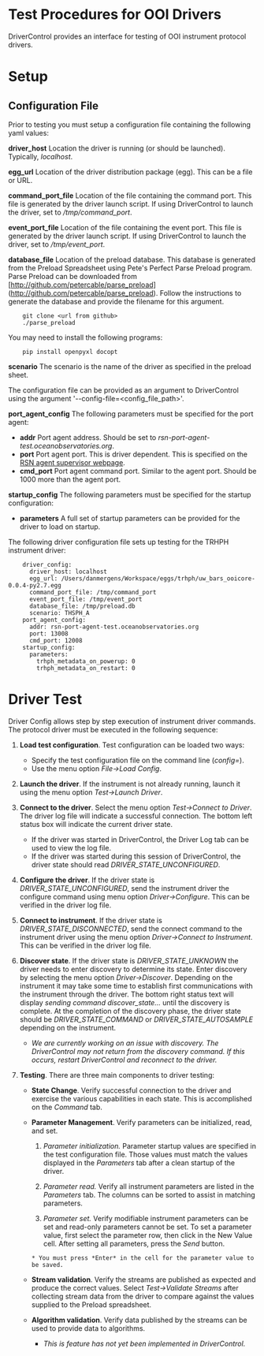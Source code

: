 # Test Procedures for OOI Drivers

DriverControl provides an interface for testing of OOI instrument protocol drivers. 

# Setup

## Configuration File

Prior to testing you must setup a configuration file containing the following yaml values:

**driver_host** Location the driver is running (or should be launched). Typically, *localhost*.

**egg_url** Location of the driver distribution package (egg). This can be a file or URL.

**command_port_file** Location of the file containing the command port. This file is generated by the driver
launch script. If using DriverControl to launch the driver, set to */tmp/command_port*. 

**event_port_file** Location of the file containing the event port. This file is generated by the driver 
launch script. If using DriverControl to launch the driver, set to */tmp/event_port*.

**database_file** Location of the preload database. This database is generated from the Preload Spreadsheet using 
Pete's Perfect Parse Preload program. Parse Preload can be downloaded from [http://github.com/petercable/parse_preload]
(http://github.com/petercable/parse_preload). 
Follow the instructions to generate the database and provide the filename for this argument. 

``` 
    git clone <url from github>
    ./parse_preload
``` 

You may need to install the following programs:

```
    pip install openpyxl docopt
```

**scenario** The scenario is the name of the driver as specified in the preload sheet. 

The configuration file can be provided as an argument to DriverControl using the argument 
'--config-file=<config_file_path>'.

**port_agent_config** The following parameters must be specified for the port agent:

* **addr** Port agent address. Should be set to *rsn-port-agent-test.oceanobservatories.org*.
* **port** Port agent port. This is driver dependent. This is specified on the 
[RSN agent supervisor webpage](http://rsn-port-agent-test.oceanobservatories.org:9001).
* **cmd_port** Port agent command port. Similar to the agent port. Should be 1000 more than the agent port. 

**startup_config** The following parameters must be specified for the startup configuration:

* **parameters** A full set of startup parameters can be provided for the driver to load on startup.

The following driver configuration file sets up testing for the TRHPH instrument driver:

```
    driver_config:
      driver_host: localhost
      egg_url: /Users/danmergens/Workspace/eggs/trhph/uw_bars_ooicore-0.0.4-py2.7.egg
      command_port_file: /tmp/command_port
      event_port_file: /tmp/event_port
      database_file: /tmp/preload.db
      scenario: THSPH_A
    port_agent_config:
      addr: rsn-port-agent-test.oceanobservatories.org
      port: 13008
      cmd_port: 12008
    startup_config:
      parameters:
        trhph_metadata_on_powerup: 0
        trhph_metadata_on_restart: 0
```

# Driver Test

Driver Config allows step by step execution of instrument driver commands. The protocol driver must be executed 
in the following sequence:

1. **Load test configuration**. Test configuration can be loaded two ways:
    * Specify the test configuration file on the command line (*config=<config file>*).
    * Use the menu option *File->Load Config*.
  
2. **Launch the driver**. If the instrument is not already running, launch it using the menu option 
*Test->Launch Driver*.

3. **Connect to the driver**. Select the menu option *Test->Connect to Driver*. The driver log file will 
indicate a successful connection.  The bottom left status box will indicate the current driver state. 

    * If the driver was started in DriverControl, the Driver Log tab can be used to view the log file. 
    * If the driver was started during this session of DriverControl, the driver state should read 
      *DRIVER_STATE_UNCONFIGURED*.

4. **Configure the driver**. If the driver state is *DRIVER_STATE_UNCONFIGURED*, send the instrument driver the 
configure command using menu option *Driver->Configure*. This can be verified in the driver log file.

5. **Connect to instrument**. If the driver state is *DRIVER_STATE_DISCONNECTED*, send the connect command to the 
instrument driver using the menu option *Driver->Connect to Instrument*. This can be verified in the driver log 
file.

6. **Discover state**. If the driver state is *DRIVER_STATE_UNKNOWN* the driver needs to enter discovery to 
determine its state. Enter discovery by selecting the menu option *Driver->Discover*. Depending on the instrument
it may take some time to establish first communications with the instrument through the driver. The bottom right 
status text will display *sending command discover_state...* until the discovery is complete. 
At the completion of the 
discovery phase, the driver state should be *DRIVER_STATE_COMMAND* or *DRIVER_STATE_AUTOSAMPLE* depending on the
instrument. 

    * *We are currently working on an issue with discovery. The DriverControl may not return from the discovery
      command. If this occurs, restart DriverControl and reconnect to the driver.* 

7. **Testing**. There are three main components to driver testing:

    * **State Change**. Verify successful connection to the driver and exercise the various capabilities in each
      state. This is accomplished on the *Command* tab. 

    * **Parameter Management**. Verify parameters can be initialized, read, and set. 
  
        1. *Parameter initialization.* Parameter startup values are specified in the test configuration file. Those
           values must match the values displayed in the *Parameters* tab after a clean startup of the driver. 

        2. *Parameter read.* Verify all instrument parameters are listed in the *Parameters* tab. The columns can be 
           sorted to assist in matching parameters. 
       
        3. *Parameter set.* Verify modifiable instrument parameters can be set and read-only parameters cannot be
           set. To set a parameter value, first select the parameter row, then click in the New Value cell. After 
           setting all parameters, press the *Send* button. 
       
          * You must press *Enter* in the cell for the parameter value to be saved.
      
    * **Stream validation**. Verify the streams are published as expected and produce the correct values. 
        Select *Test->Validate Streams* after collecting stream data from the driver to compare against the values
        supplied to the Preload spreadsheet.
    
    * **Algorithm validation**. Verify data published by the streams can be used to provide data to algorithms. 
    
        * *This is feature has not yet been implemented in DriverControl.*
      
